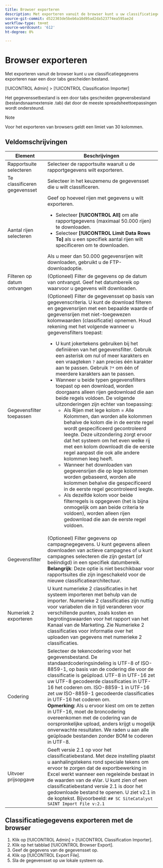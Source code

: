 ```yaml
---
title: Browser exporteren
description: Met exporteren vanuit de browser kunt u uw classificatiegegevens exporteren naar een door tabs gescheiden bestand.
source-git-commit: d522303de5beb6a10d95ad2da523774ea595ae2d
workflow-type: tm+mt
source-wordcount: '612'
ht-degree: 0%

---
```



# Browser exporteren

Met exporteren vanuit de browser kunt u uw classificatiegegevens exporteren naar een door tabs gescheiden bestand.

[!UICONTROL Admin] > [!UICONTROL Classification Importer]

Het gegevenssetbestand is een door tabs gescheiden gegevensbestand (bestandsnaamextensie .tab) dat door de meeste spreadsheettoepassingen wordt ondersteund.

>[!NOTE]
>Voor het exporteren van browsers geldt een limiet van 30 kolommen.

## Veldomschrijvingen

| Element | Beschrijvingen |
| --- | --- |
| Rapportsuite selecteren | Selecteer de rapportsuite waaruit u de rapportgegevens wilt exporteren. |
| Te classificeren gegevensset | Selecteer in het keuzemenu de gegevensset die u wilt classificeren. |
| Aantal rijen selecteren | Geef op hoeveel rijen met gegevens u wilt exporteren.<ul><li>Selecteer **[!UICONTROL All]** om alle rapportgegevens (maximaal 50.000 rijen) te downloaden.</li><li>Selecteer **[!UICONTROL Limit Data Rows To]** als u een specifiek aantal rijen wilt specificeren om te downloaden.</li></ul>Als u meer dan 50.000 gegevensrijen wilt downloaden, gebruikt u de FTP-downloadoptie. |
| Filteren op datum ontvangen | (Optioneel) Filter de gegevens op de datum van ontvangst. Geef het datumbereik op waarvoor u gegevens wilt downloaden. |
| Gegevensfilter toepassen | (Optioneel) Filter de gegevensset op basis van gegevenscriteria. U kunt de download filteren en gegevensrijen met een bepaalde waarde of gegevensrijen met niet-toegewezen kolomwaarden (classificatie) opnemen. Houd rekening met het volgende wanneer u gegevensfilters toepast:<ul><li>U kunt jokertekens gebruiken bij het definiëren van het gegevensfilter. Gebruik een asterisk om nul of meer karakters en een vraagteken `?` aan precies één karakter aan te passen. Gebruik `?*` om één of meerdere karakters aan te passen.</li><li>Wanneer u beide typen gegevensfilters toepast op een download, worden doorgaans alleen rijen gedownload die aan beide regels voldoen. De volgende uitzonderingen zijn echter van toepassing:<ul><li>Als Rijen met lege kolom = Alle Kolommen, dan worden alle kolommen behalve de kolom die in de eerste regel wordt gespecificeerd gecontroleerd leegte. Deze uitzondering zorgt ervoor dat het systeem om het even welke rij met een kolom downloadt die de eerste regel aanpast die ook alle andere kolommen leeg heeft.</li><li>Wanneer het downloaden van gegevensrijen die op lege kolommen worden gebaseerd, worden alle kolommen behalve die gespecificeerd in de eerste regel gecontroleerd leegte.</li><li>Als dezelfde kolom voor beide filterregels is opgegeven (het is bijna onmogelijk om aan beide criteria te voldoen), worden alleen rijen gedownload die aan de eerste regel voldoen.</li></ul></ul> |
| Gegevensfilter | (Optioneel) Filter gegevens op campagnegegevens. U kunt gegevens alleen downloaden van actieve campagnes of u kunt campagnes selecteren die zijn gestart (of beëindigd) in een specifiek datumbereik.<br>**Belangrijk**: Deze optie is niet beschikbaar voor rapportsuites die zijn ingeschakeld voor de nieuwe classificatiearchitectuur. |
| Numeriek 2 exporteren | U kunt numerieke 2 classificaties in het systeem importeren met behulp van de importer. Numerieke 2 classificaties zijn nuttig voor variabelen die in tijd veranderen voor verschillende punten, zoals kosten en begrotingswaarden voor het rapport van het Kanaal van de Marketing. Zie Numerieke 2 classificaties voor informatie over het uploaden van gegevens met numerieke 2 classificaties. |
| Codering | Selecteer de tekencodering voor het gegevensbestand. De standaardcoderingsindeling is UTF-8 of ISO-8859-1, op basis van de codering die voor de classificatie is geüpload. UTF-8 in UTF-16 zet uw UTF-8 gecodeerde classificaties in UTF-16 het coderen om. ISO-8859-1 in UTF-16 zet uw ISO-8859-1 gecodeerde classificaties in UTF-16 het coderen om.<br>**Opmerking:** Als u ervoor kiest om om te zetten in UTF-16, moet de broncodering overeenkomen met de codering van de oorspronkelijke upload, anders krijgt u mogelijk onverwachte resultaten. We raden u aan alle geüploade bestanden zonder BOM te coderen in UTF-8. |
| Uitvoer prijsopgave | Geeft versie 2.1 op voor het classificatiebestand. Met deze instelling plaatst u aanhalingstekens rond speciale tekens om ervoor te zorgen dat de exportbewerking in Excel werkt wanneer een regeleinde bestaat in de waarden van de eVar. U kunt zien of een classificatiebestand versie 2.1 is door het gedownloade bestand te openen. U ziet v2.1 in de koptekst. Bijvoorbeeld: `## SC SiteCatalyst SAINT Import File v:2.1` |

## Classificatiegegevens exporteren met de browser

1. Klik op [!UICONTROL Admin] > [!UICONTROL Classification Importer].
1. Klik op het tabblad [!UICONTROL Browser Export].
1. Geef de gegevens van de gegevensset op.
1. Klik op [!UICONTROL Export File].
1. Sla de gegevensset op uw lokale systeem op.
